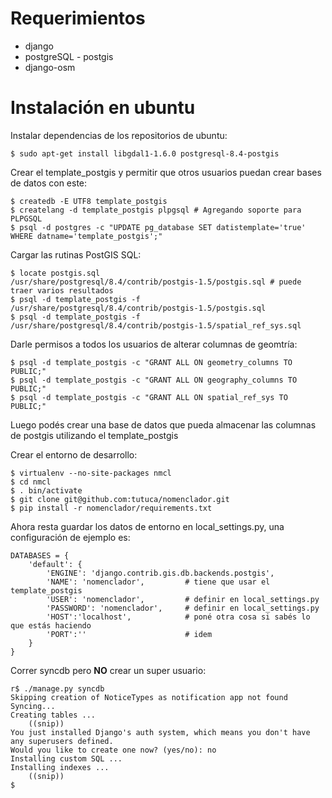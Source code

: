 Requerimientos
=================

* django
* postgreSQL - postgis
* django-osm



Instalación en ubuntu
=================

Instalar dependencias de los repositorios de ubuntu:

    $ sudo apt-get install libgdal1-1.6.0 postgresql-8.4-postgis

Crear el template_postgis y permitir que otros usuarios puedan crear bases 
de datos con este:

    $ createdb -E UTF8 template_postgis
    $ createlang -d template_postgis plpgsql # Agregando soporte para PLPGSQL 
    $ psql -d postgres -c "UPDATE pg_database SET datistemplate='true' WHERE datname='template_postgis';"

Cargar las rutinas PostGIS SQL:

    $ locate postgis.sql
    /usr/share/postgresql/8.4/contrib/postgis-1.5/postgis.sql # puede traer varios resultados
    $ psql -d template_postgis -f /usr/share/postgresql/8.4/contrib/postgis-1.5/postgis.sql
    $ psql -d template_postgis -f /usr/share/postgresql/8.4/contrib/postgis-1.5/spatial_ref_sys.sql

Darle permisos a todos los usuarios de alterar columnas de geomtría:

    $ psql -d template_postgis -c "GRANT ALL ON geometry_columns TO PUBLIC;"
    $ psql -d template_postgis -c "GRANT ALL ON geography_columns TO PUBLIC;"
    $ psql -d template_postgis -c "GRANT ALL ON spatial_ref_sys TO PUBLIC;"    

Luego podés crear una base de datos que pueda almacenar las columnas de postgis utilizando el template_postgis

Crear el entorno de desarrollo:

    $ virtualenv --no-site-packages nmcl
    $ cd nmcl
    $ . bin/activate 
    $ git clone git@github.com:tutuca/nomenclador.git
    $ pip install -r nomenclador/requirements.txt
    
Ahora resta guardar los datos de entorno en local_settings.py, una configuración de ejemplo es:

    DATABASES = {
        'default': {
            'ENGINE': 'django.contrib.gis.db.backends.postgis',
            'NAME': 'nomenclador',         # tiene que usar el template_postgis 
            'USER': 'nomenclador',         # definir en local_settings.py
            'PASSWORD': 'nomenclador',     # definir en local_settings.py
            'HOST':'localhost',            # poné otra cosa si sabés lo que estás haciendo
            'PORT':''                      # idem
        }
    }


Correr syncdb pero **NO** crear un super usuario:

    r$ ./manage.py syncdb
    Skipping creation of NoticeTypes as notification app not found
    Syncing...
    Creating tables ...
        ((snip))
    You just installed Django's auth system, which means you don't have any superusers defined.
    Would you like to create one now? (yes/no): no
    Installing custom SQL ...
    Installing indexes ...
        ((snip))
    $ 



    
    
    
    
